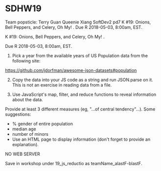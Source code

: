 # SDHW19
Team popsticle: Terry Guan Queenie Xiang
SoftDev2 pd7
K #19: Onions, Bell Peppers, and Celery, Oh My!   .
Due R 2018-05-03, 8:00am, EST.

K #19: Onions, Bell Peppers, and Celery, Oh My!   .

Due R 2018-05-03, 8:00am, EST.


1. Pick a year from the available years of US Population data from the following site:

https://github.com/jdorfman/awesome-json-datasets#population

2. Copy the data into your JS code as a string and run JSON.parse on it. This is not an exercise in reading data from a file.

3. Use JavaScript's map, filter, and reduce functions to reveal information about the data.


Provide at least 3 different measures (eg, "...of central tendency"…). Some suggestions:
* % gender of entire population
* median age
* number of minors
* Use an HTML page to display information (don't forget to provide an explanation).


NO WEB SERVER


Save in workshop under 19_js_reductio as teamName_alastF-blastF.
